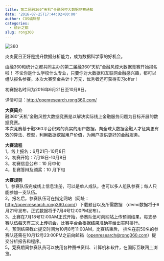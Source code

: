 ```yaml
---
title: 第二届融360“天机”金融风控大数据竞赛通知
date: '2016-07-25T17:44:02+00:00'
author: COS编辑部
categories:
  - 统计之都
slug: rong360
---
```


![360](https://cos.name/wp-content/uploads/2016/07/360.png)

炎炎夏日正好是提升数据分析能力，成为数据科学家的好机会。

由融360和统计之都共同主办的第二届融360“天机”金融风控大数据竞赛开始报名啦！
不论你是什么学校什么专业，只要你对大数据和互联网金融感兴趣，都可以组队报名参赛。本次大赛奖金共计十万元，优秀者还可获得实习offer！

初赛报名时间为2016年6月21日至10月8日。

详情可见：<http://openresearch.rong360.com/>



**大赛简介**  
融360“天机”金融风控大数据竞赛是以解决实际线上金融服务问题为目标开展的数据竞赛。  
本次竞赛基于融360平台积累的真实的用户数据，向全球大数据金融人才征集更有效的算法、模型，利用数据挖掘用户价值，为用户提供更好的金融服务。

**大赛流程**  
1，线上报名：6月21日-10月8日  
2，初赛开始：7月18日-10月8日  
3，初赛信息公布：10 月中旬  
4，复赛答辩及颁奖：10 月下旬  

**大赛规则**  
1，参赛队伍完成线上信息注册，可以是单人成队，也可以多人组队参赛；每人只能参加一支队伍。  
2，报名后，参赛队伍可在指定网站（网址：<http://openresearch.rong360.com/>）下载题目以及所需数据
（demo数据将于6月21号发布，正式数据将于7月4号12:00PM发布）。  
3，比赛在7月18号12:00AM正式开始，参赛队伍可向网站上传预测结果，每支参赛队伍每天有三次上传机会，比赛平台会根据结果准确率给出实时排行。  
4，预测结果截止提交时间为10月8号11:00AM，比赛结束后，
排名在前50名的参赛队还需在10月12号23:00PM之前向邮箱（openresearch@rong360.com）提交分析报告和程序。  
5，竞赛期间参赛队员可以使用各种图书资料、计算机和软件，在国际互联网上浏览。
